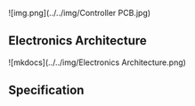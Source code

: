 ![img.png](../../img/Controller PCB.jpg)
## **Electronics Architecture**
![mkdocs](../../img/Electronics Architecture.png)
## **Specification**